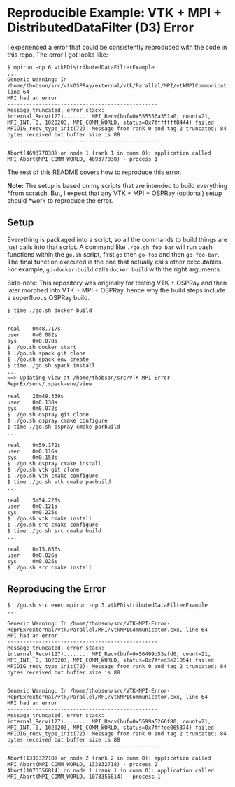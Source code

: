 # Reproducible Example: VTK + MPI + DistributedDataFilter (D3) Error

I experienced a error that could be consistently reproduced with the code in
this repo. The error I got looks like:

```console
$ mpirun -np 6 vtkPDistributedDataFilterExample
...
Generic Warning: In /home/thobson/src/vtkOSPRay/external/vtk/Parallel/MPI/vtkMPICommunicator.cxx, line 64
MPI had an error
------------------------------------------------
Message truncated, error stack:
internal_Recv(127).......: MPI_Recv(buf=0x555556a351a0, count=21, MPI_INT, 0, 1020203, MPI_COMM_WORLD, status=0x7fffffff8444) failed
MPIDIG_recv_type_init(72): Message from rank 0 and tag 2 truncated; 84 bytes received but buffer size is 88
------------------------------------------------

Abort(469377038) on node 1 (rank 1 in comm 0): application called MPI_Abort(MPI_COMM_WORLD, 469377038) - process 1
```

The rest of this README covers how to reproduce this error.

**Note:** The setup is based on my scripts that are intended to build everything
*from scratch. But, I expect that any VTK + MPI + OSPRay (optional) setup should
*work to reproduce the error.


## Setup

Everything is packaged into a script, so all the commands to build things are
just calls into that script. A command like `./go.sh foo bar` will run bash
functions within the `go.sh` script, first `go` then `go-foo` and then
`go-foo-bar`. The final function executed is the one that actually calls other
executables. For example, `go-docker-build` calls `docker build` with the right
arguments.

Side-note: This repository was originally for testing VTK + OSPRay and then
later morphed into VTK + MPI + OSPRay, hence why the build steps include a
superfluous OSPRay build.

```console
$ time ./go.sh docker build
...

real    0m48.717s
user    0m0.082s
sys     0m0.070s
$ ./go.sh docker start
$ ./go.sh spack git clone
$ ./go.sh spack env create
$ time ./go.sh spack install
...
==> Updating view at /home/thobson/src/VTK-MPI-Error-ReprEx/senv/.spack-env/view

real    26m49.339s
user    0m0.138s
sys     0m0.072s
$ ./go.sh ospray git clone
$ ./go.sh ospray cmake configure
$ time ./go.sh ospray cmake parbuild
...

real    9m59.172s
user    0m0.116s
sys     0m0.153s
$ ./go.sh ospray cmake install
$ ./go.sh vtk git clone
$ ./go.sh vtk cmake configure
$ time ./go.sh vtk cmake parbuild
...

real    5m54.225s
user    0m0.121s
sys     0m0.225s
$ ./go.sh vtk cmake install
$ ./go.sh src cmake configure
$ time ./go.sh src cmake build
...

real    0m15.056s
user    0m0.026s
sys     0m0.025s
$ ./go.sh src cmake install
```

## Reproducing the Error

```console
$ ./go.sh src exec mpirun -np 3 vtkPDistributedDataFilterExample
...

Generic Warning: In /home/thobson/src/VTK-MPI-Error-ReprEx/external/vtk/Parallel/MPI/vtkMPICommunicator.cxx, line 64
MPI had an error
------------------------------------------------
Message truncated, error stack:
internal_Recv(127).......: MPI_Recv(buf=0x56499d53afd0, count=21, MPI_INT, 0, 1020203, MPI_COMM_WORLD, status=0x7ffed3e21054) failed
MPIDIG_recv_type_init(72): Message from rank 0 and tag 2 truncated; 84 bytes received but buffer size is 88
------------------------------------------------

Generic Warning: In /home/thobson/src/VTK-MPI-Error-ReprEx/external/vtk/Parallel/MPI/vtkMPICommunicator.cxx, line 64
MPI had an error
------------------------------------------------
Message truncated, error stack:
internal_Recv(127).......: MPI_Recv(buf=0x5599a5266f80, count=21, MPI_INT, 0, 1020203, MPI_COMM_WORLD, status=0x7fffee065374) failed
MPIDIG_recv_type_init(72): Message from rank 0 and tag 2 truncated; 84 bytes received but buffer size is 88
------------------------------------------------

Abort(133832718) on node 2 (rank 2 in comm 0): application called MPI_Abort(MPI_COMM_WORLD, 133832718) - process 2
Abort(1073356814) on node 1 (rank 1 in comm 0): application called MPI_Abort(MPI_COMM_WORLD, 1073356814) - process 1
```

